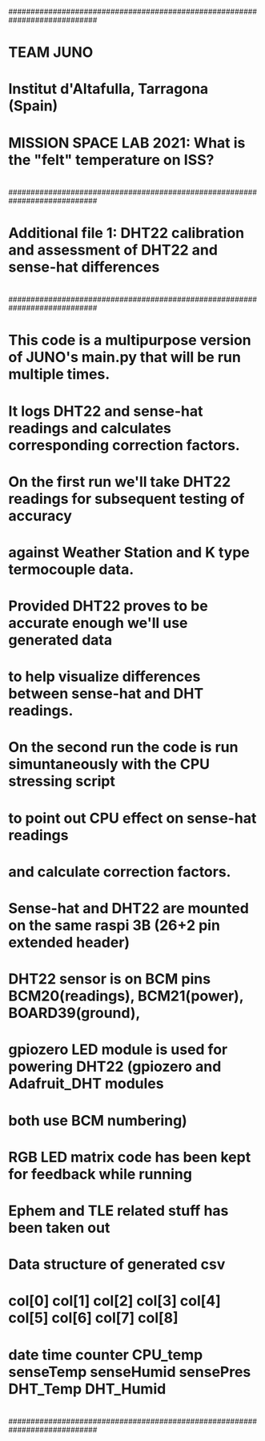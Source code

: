 ############################################################################
#
# TEAM JUNO
#
# Institut d'Altafulla, Tarragona (Spain)
#
# MISSION SPACE LAB 2021: What is the "felt" temperature on ISS?
#
############################################################################
#
# Additional file 1: DHT22 calibration and assessment of DHT22 and sense-hat differences
#
############################################################################
#
# This code is a multipurpose version of JUNO's main.py that will be run multiple times.
# It logs DHT22 and sense-hat readings and calculates corresponding correction factors.
# On the first run we'll take DHT22 readings for subsequent testing of accuracy
# against Weather Station and K type termocouple data.
# Provided DHT22 proves to be accurate enough we'll use generated data
# to help visualize differences between sense-hat and DHT readings.
# On the second run the code is run simuntaneously with the CPU stressing script
# to point out CPU effect on sense-hat readings
# and calculate correction factors.
# 
# Sense-hat and DHT22 are mounted on the same raspi 3B (26+2 pin extended header)
# DHT22 sensor is on BCM pins BCM20(readings), BCM21(power), BOARD39(ground),
# gpiozero LED module is used for powering DHT22 (gpiozero and Adafruit_DHT modules
# both use BCM numbering)
# RGB LED matrix code has been kept for feedback while running
# Ephem and TLE related stuff has been taken out
#
# Data structure of generated csv
#
# col[0] col[1] col[2]  col[3]   col[4]    col[5]	col[6]    col[7]     col[8]
# date   time   counter CPU_temp senseTemp senseHumid	sensePres DHT_Temp   DHT_Humid
# 
############################################################################

